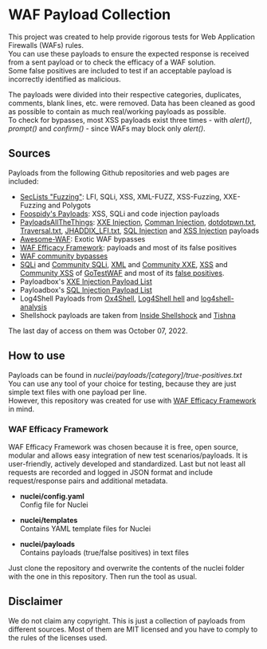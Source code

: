 # WAF Payload Collection

This project was created to help provide rigorous tests for Web Application Firewalls (WAFs) rules.\
You can use these payloads to ensure the expected response is received from a sent payload or to check the efficacy of a WAF solution.\
Some false positives are included to test if an acceptable payload is incorrectly identified as malicious.

The payloads were divided into their respective categories, duplicates, comments, blank lines, etc. were removed. Data has been cleaned as good as possible to contain as much real/working payloads as possible.\
To check for bypasses, most XSS payloads exist three times - with *alert()*, *prompt()* and *confirm()* - since WAFs may block only *alert()*.

## Sources
Payloads from the following Github repositories and web pages are included:

- [SecLists "Fuzzing"](https://github.com/danielmiessler/SecLists/tree/master/Fuzzing): LFI, SQLi, XSS, XML-FUZZ, XSS-Fuzzing, XXE-Fuzzing and Polygots
- [Foospidy's Payloads](https://github.com/foospidy/payloads/tree/master/other): XSS, SQLi and code injection payloads
- [PayloadsAllTheThings](https://github.com/swisskyrepo/PayloadsAllTheThings): [XXE Injection](https://github.com/swisskyrepo/PayloadsAllTheThings/tree/master/XXE%20Injection), [Comman Injection](https://github.com/swisskyrepo/PayloadsAllTheThings/tree/master/Command%20Injection/Intruder), [dotdotpwn.txt](https://raw.githubusercontent.com/swisskyrepo/PayloadsAllTheThings/master/Directory%20Traversal/Intruder/dotdotpwn.txt), [Traversal.txt](https://github.com/swisskyrepo/PayloadsAllTheThings/blob/master/File%20Inclusion/Intruders/Traversal.txt), [JHADDIX_LFI.txt](https://github.com/swisskyrepo/PayloadsAllTheThings/blob/master/File%20Inclusion/Intruders/JHADDIX_LFI.txt), [SQL Injection](https://github.com/swisskyrepo/PayloadsAllTheThings/tree/master/SQL%20Injection/Intruder) and [XSS Injection](https://github.com/swisskyrepo/PayloadsAllTheThings/tree/master/XSS%20Injection/Intruders) payloads
- [Awesome-WAF](https://github.com/0xInfection/Awesome-WAF#known-bypasses): Exotic WAF bypasses
- [WAF Efficacy Framework](https://github.com/fastly/wafefficacy/tree/main/nuclei/payloads): payloads and most of its false positives
- [WAF community bypasses](https://github.com/waf-bypass-maker/waf-community-bypasses/blob/main/payloads.twitter.csv)
- [SQLi](https://github.com/wallarm/gotestwaf/blob/master/testcases/owasp/sql-injection.yml) and [Community SQLi](https://github.com/wallarm/gotestwaf/blob/master/testcases/community/community-sqli.yml), [XML](https://github.com/wallarm/gotestwaf/blob/master/testcases/owasp/xml-injection.yml) and [Community XXE](https://github.com/wallarm/gotestwaf/blob/master/testcases/community/community-xxe.yml), [XSS](https://github.com/wallarm/gotestwaf/blob/master/testcases/owasp/xss-scripting.yml) and [Community XSS](https://github.com/wallarm/gotestwaf/blob/master/testcases/community/community-xss.yml) of [GoTestWAF](https://github.com/wallarm/gotestwaf/tree/master/testcases) and most of its [false positives](https://github.com/wallarm/gotestwaf/blob/master/testcases/false-pos/texts.yml).
- Payloadbox's [XXE Injection Payload List](https://github.com/payloadbox/xxe-injection-payload-list/blob/master/Intruder/xxe-injection-payload-list.txt.txt)
- Payloadbox's [SQL Injection Payload List](https://github.com/payloadbox/sql-injection-payload-list)
- Log4Shell Payloads from [Ox4Shell](https://github.com/ox-eye/Ox4Shell#description), [Log4Shell hell](https://www.scmagazine.com/native/ransomware/log4shell-hell-anatomy-of-an-exploit-outbreak) and [log4shell-analysis](https://github.com/righettod/log4shell-analysis/tree/main/payloads)
- Shellshock payloads are taken from [Inside Shellshock](https://blog.cloudflare.com/inside-shellshock/) and [Tishna](https://github.com/marciopocebon/Tishna/blob/master/shellshock.sh)

The last day of access on them was October 07, 2022.

## How to use

Payloads can be found in *nuclei/payloads/[category]/true-positives.txt* \
You can use any tool of your choice for testing, because they are just simple text files with one payload per line. \
However, this repository was created for use with [WAF Efficacy Framework](https://github.com/fastly/wafefficacy) in mind.

### WAF Efficacy Framework

WAF Efficacy Framework was chosen because it is free, open source, modular and allows easy integration of new test scenarios/payloads. It is user-friendly, actively developed and standardized. Last but not least all requests are recorded and logged in JSON format and include request/response pairs and additional metadata.

- **nuclei/config.yaml**\
  Config file for Nuclei

- **nuclei/templates**\
  Contains YAML template files for Nuclei

- **nuclei/payloads**\
  Contains payloads (true/false positives) in text files

Just clone the repository and overwrite the contents of the nuclei folder with the one in this repository.
Then run the tool as usual.


## Disclaimer

We do not claim any copyright. This is just a collection of payloads from different sources.
Most of them are MIT licensed and you have to comply to the rules of the licenses used.
